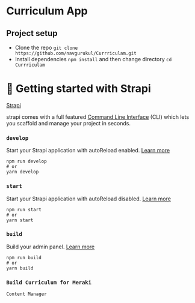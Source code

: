 # Curriculum App

## Project setup
- Clone the repo `git clone https://github.com/navgurukul/Currriculam.git`
- Install dependencies `npm install` and then change directory `cd Currriculam`


# 🚀 Getting started with Strapi
[Strapi](https://th.bing.com/th/id/OIP.P29GVE4RClFJk1P9ydEr_gHaB9?w=338&h=92&c=7&r=0&o=5&pid=1.7)

strapi comes with a full featured [Command Line Interface](https://docs.strapi.io/developer-docs/latest/developer-resources/cli/CLI.html) (CLI) which lets you scaffold and manage your project in seconds.

### `develop`

Start your Strapi application with autoReload enabled. [Learn more](https://docs.strapi.io/developer-docs/latest/developer-resources/cli/CLI.html#strapi-develop)

```
npm run develop
# or
yarn develop
```

### `start`

Start your Strapi application with autoReload disabled. [Learn more](https://docs.strapi.io/developer-docs/latest/developer-resources/cli/CLI.html#strapi-start)

```
npm run start
# or
yarn start
```

### `build`

Build your admin panel. [Learn more](https://docs.strapi.io/developer-docs/latest/developer-resources/cli/CLI.html#strapi-build)

```
npm run build
# or
yarn build
```

### `Build Curriculum for Meraki`

 ```
 Content Manager
 ```